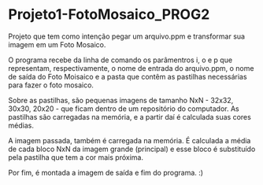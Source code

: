 # Projeto1-FotoMosaico_PROG2
Projeto que tem como intenção pegar um arquivo.ppm e transformar sua imagem em um Foto Mosaico.

O programa recebe da linha de comando os parâmentros i, o e p que representam, respectivamente, o nome de entrada do arquivo.ppm,
o nome de saída do Foto Moisaico e a pasta que contêm as pastilhas necessárias para fazer o foto mosaico.

Sobre as pastilhas, são pequenas imagens de tamanho NxN - 32x32, 30x30, 20x20 - que ficam dentro de um repositório do computador.
As pastilhas são carregadas na memória, e a partir daí é calculada suas cores médias.

A imagem passada, também é carregada na memória. É calculada a média de cada bloco NxN da imagem grande (principal) e esse bloco é
substituído pela pastilha que tem a cor mais próxima.

Por fim, é montada a imagem de saída e fim do programa. :)
